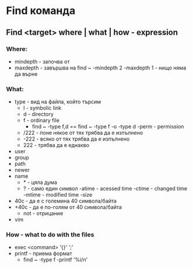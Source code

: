 # Find команда 
## Find \<target\> where | what | how - expression
### Where:
- mindepth - започва от
- maxdepth - завършва на
  find ~ -mindepth 2 -maxdepth 1 - нищо няма да върне
### What:
- type - вид на файла, който търсим
  - l \- symbolic link
  - d \- directory
  - f \- ordinary file
    - find ~ -type f,d == find ~ -type f -o -type d
-perm - permission
  - /222 - поне някое от тях трябва да е изпълнено
  - -222 - всяко от тях трябва да е изпълнено
  - 222 - трябва да е еднакво
- user
- group
- path
- newer
- name
  - \* - цяла дума
  - ? - само един символ
-atime - acessed time
-ctime - changed time
-mtime - modified time
-size
 - 40с - да е с големина 40 символа/байта
 - +40с - да е по-голям от 40 символа/байта
   - not - отрицание
- vim
### How - what to do with the files
- exec \<command\> '{}' ';'
- printf - приема формат
   - find ~ -type f -printf '%i/n'

